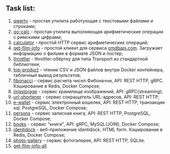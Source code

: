 ## Task list:

1. [qwerty](./qwerty) - простая утилита работующая с текстовыми файлами и строками;
2. [go-calc](./go-calc) - простая утилита выполняющая арифметические операции с римскими цифрами;
3. [calculator](./calculator) - простой HTTP сервис арифметических операций;
3. [get-film-info](./get-film-info) - простой клиент для сервиса [omdbapi.com](http://www.omdbapi.com/). Загружает информацию о фильме в формате JSON и постер;
4. [throttler](./throttler) - throttler-обёртку для типа Transport из стандартной библиотеки;
5. [top-product](./top-product) - чтение CSV и JSON файлов внутри Docker контейнера, табличный вывод результатов;
6. [fibonacci](./fibonacci) - сервис расчета чисел Фибоначчи, API: REST HTTP, gRPC. Кэширование в Redis, Docker Compose;
7. [imgstorage](./imgstorage) - сервис хранилище изображений, API: gRPC(streaming);
8. [url-shortener](./url-shortener) - сервис сокращатель URL-адресов, API: REST HTTP;
9. [e-wallet](./e-wallet) - сервис электронный кошелек, API: REST HTTP, транзакции sql, PostgreSQL, Docker Compose;
10. [persons](./persons) - сервис записная книга, API: REST HTTP, PostgreSQL, Docker Compose;
11. [books](./books) - сервис "книги", API: gRPC, MySQL(JOIN), Docker Compose;
12. [identidock](./identidock) -  веб-приложение identidock, HTML form. Кэширование в Redis, Docker Compose;
13. [photo-gallery](./photo-gallery) - сервис фотогалерея, API: REST HTTP, SQLite.
14. [get-film-info-all](./003-get-film-info-all)
